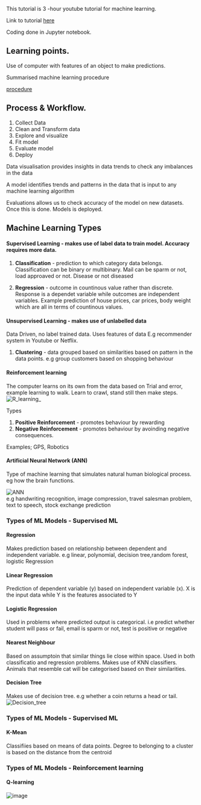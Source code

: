 This tutorial is 3 -hour youtube tutorial for machine learning.

Link to tutorial [here](https://youtu.be/JK776vhqA30)

Coding done in Jupyter notebook.

## Learning points.
Use of computer with features of an object to make predictions.

Summarised machine learning procedure

[procedure](https://github.com/mikemwanga/training-requirements/blob/main/Extra_Training/ML_with_SkillCurb/Images/ML_Workflow.png)

## Process & Workflow.
1. Collect Data
2. Clean and Transform data
3. Explore and visualize
4. Fit model
5. Evaluate model
6. Deploy

Data visualisation provides insights in data trends to check any imbalances in the data <br>

A model identifies trends and patterns in the data that is input to any machine learning algorithm <br>

Evaluations allows us to check accuracy of the model on new datasets. Once this is done. Models is deployed.

## Machine Learning Types

#### Supervised Learning - makes use of label data to train model. Accuracy requires more data.
	
1. **Classification** - prediction to which category data belongs. Classification can be binary or multibinary.
	Mail can be sparm or not, load approaved or not. Disease or not  diseased
	
2. **Regression** - outcome in countinous value rather than discrete. Response is a dependet variable while
	outcomes are independent variables. Example prediction of house prices, car prices, body weight which
	are all in terms of countinous values.

#### Unsupervised Learning - makes use of unlabelled data 
Data Driven, no label trained data. Uses features of data
E.g recommender system in Youtube or Netflix.

1. **Clustering** - data grouped based on similarities based on pattern in the data points. e.g group 
	customers based on shopping behaviour
	

#### Reinforcement learning 
The computer learns on its own from the data based on Trial and error, example learning to walk. Learn to crawl, stand still then make steps.
![R_learning_](https://github.com/mikemwanga/training-requirements/blob/main/Extra_Training/ML_with_SkillCurb/Images/Reinforcement_learning.png)
	
Types
1. **Positive Reinforcement** - promotes behaviour by rewarding
2. **Negative Reinforcement**  - promotes behaviour by avoinding negative consequences.
	
Examples; GPS, Robotics
	
#### Artificial Neural Network (ANN)
Type of machine learning that simulates natural human biological process. eg how the brain functions.
	
![ANN](https://github.com/mikemwanga/training-requirements/blob/main/Extra_Training/ML_with_SkillCurb/Images/ANN.png) <br>
e.g handwriting recognition, image compression, travel salesman problem, text to speech, stock exchange prediction
	
	
### Types of ML Models - Supervised ML

#### Regression 
Makes prediction based on relationship between dependent and independent variable. e.g linear,
polynomial, decision tree,random forest, logistic Regression
#### Linear Regression
Prediction of dependent variable (y) based on independent variable (x). X is the input data while Y is the features associated to Y
#### Logistic Regression
Used in problems where predicted output is categorical. i.e predict whether student will pass or fail, email is sparm or not, test is positive or negative
	
#### Nearest Neighbour 
Based on assumptoin that similar things lie close within space.	Used  in both classificatio and regression problems. Makes use of KNN classifiers. Animals that
resemble cat will be categorised based on their similarities.

#### Decision Tree
Makes use of decision tree. e.g whether a coin returns a head or tail. 
![Decision_tree](https://github.com/mikemwanga/training-requirements/blob/main/Extra_Training/ML_with_SkillCurb/Images/Decision_Tree.png)

	
### Types of ML Models - Supervised ML

#### K-Mean
Classifiies based on means of data points. Degree to belonging to a cluster is based on the distance from the centroid

	
### Types of ML Models - Reinforcement learning
#### Q-learning
![image](https://github.com/mikemwanga/training-requirements/blob/main/Extra_Training/ML_with_SkillCurb/Images/Q_Learning.png)
	
	
	
	
	
	
	
	
	
	
	
	
	
	
	
	
	
	
	
	

